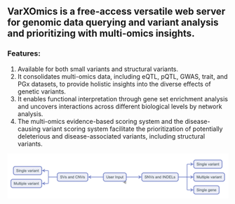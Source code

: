 ## VarXOmics is a free-access versatile web server for genomic data querying and variant analysis and prioritizing with multi-omics insights. 

### Features:
1. Available for both small variants and structural variants.
2. It consolidates multi-omics data, including eQTL, pQTL, GWAS, trait, and PGx datasets, to provide holistic insights into the diverse effects of genetic variants.
3. It enables functional interpretation through gene set enrichment analysis and uncovers interactions across different biological levels by network analysis.
4. The multi-omics evidence-based scoring system and the disease-causing variant scoring system facilitate the prioritization of potentially deleterious and disease-associated variants, including structural variants. 


![Alt text](images/workflow1.png)

